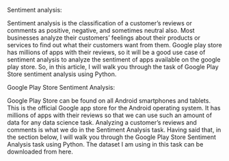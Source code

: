Sentiment analysis:

Sentiment analysis is the classification of a customer’s reviews or comments as positive, negative, and sometimes neutral also. Most businesses analyze their customers’ feelings about their products or services to find out what their customers want from them. Google play store has millions of apps with their reviews, so it will be a good use case of sentiment analysis to analyze the sentiment of apps available on the google play store. So, in this article, I will walk you through the task of Google Play Store sentiment analysis using Python.

Google Play Store Sentiment Analysis:

Google Play Store can be found on all Android smartphones and tablets. This is the official Google app store for the Android operating system. It has millions of apps with their reviews so that we can use such an amount of data for any data science task. Analyzing a customer’s reviews and comments is what we do in the Sentiment Analysis task. Having said that, in the section below, I will walk you through the Google Play Store Sentiment Analysis task using Python. The dataset I am using in this task can be downloaded from here.

 